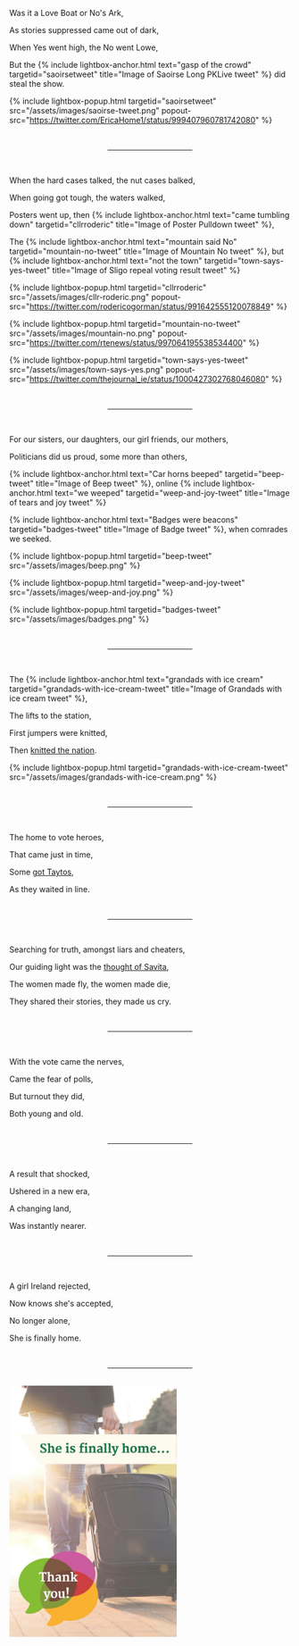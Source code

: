 Was it a Love Boat or No's Ark,

As stories suppressed came out of dark,

When Yes went high, the No went Lowe,

But the {% include lightbox-anchor.html text="gasp of the crowd" targetid="saoirsetweet" title="Image of Saoirse Long PKLive tweet" %} did steal the show.

<!--
[🎥](https://twitter.com/EricaHome1/status/999407960781742080 "Original Saoirse Long PKLIve tweet (video - but does not include politician comments nor the resulting crowd reaction")
-->

{% include lightbox-popup.html targetid="saoirsetweet" src="/assets/images/saoirse-tweet.png" popout-src="https://twitter.com/EricaHome1/status/999407960781742080" %}

<br />
<hr style="width: 30%; margin-left: auto; margin-right: auto;" />
<br />

When the hard cases talked, the nut cases balked,

When going got tough, the waters walked,

Posters went up, then {% include lightbox-anchor.html text="came tumbling down" targetid="cllrroderic" title="Image of Poster Pulldown tweet" %},

The {% include lightbox-anchor.html text="mountain said No" targetid="mountain-no-tweet" title="Image of Mountain No tweet" %}, but {% include lightbox-anchor.html text="not the town" targetid="town-says-yes-tweet" title="Image of Sligo repeal voting result tweet" %}

<!--
The [mountain said No](https://twitter.com/rtenews/status/997064195538534400), but [not the town](https://twitter.com/thejournal_ie/status/1000427302768046080).
-->

{% include lightbox-popup.html targetid="cllrroderic" src="/assets/images/cllr-roderic.png" popout-src="https://twitter.com/rodericogorman/status/991642555120078849" %}

{% include lightbox-popup.html targetid="mountain-no-tweet" src="/assets/images/mountain-no.png" popout-src="https://twitter.com/rtenews/status/997064195538534400" %}

{% include lightbox-popup.html targetid="town-says-yes-tweet" src="/assets/images/town-says-yes.png" popout-src="https://twitter.com/thejournal_ie/status/1000427302768046080" %}

<br />
<hr style="width: 30%; margin-left: auto; margin-right: auto;" />
<br />

For our sisters, our daughters, our girl friends, our mothers,

Politicians did us proud, some more than others,

{% include lightbox-anchor.html text="Car horns beeped" targetid="beep-tweet" title="Image of Beep tweet" %}, online {% include lightbox-anchor.html text="we weeped" targetid="weep-and-joy-tweet" title="Image of tears and joy tweet" %}

<!--
[Car horns beeped](https://twitter.com/mondaygirl/status/999548157733175301), online [we weeped](https://twitter.com/BarryLenihan/status/1000395568496234497),
-->

{% include lightbox-anchor.html text="Badges were beacons" targetid="badges-tweet" title="Image of Badge tweet" %}, when comrades we seeked.

<!--
[Badges were beacons](https://twitter.com/EmerTheScreamer/status/999539247471316992), when comrades we seeked.
-->

{% include lightbox-popup.html targetid="beep-tweet" src="/assets/images/beep.png" %}

{% include lightbox-popup.html targetid="weep-and-joy-tweet" src="/assets/images/weep-and-joy.png" %}

{% include lightbox-popup.html targetid="badges-tweet" src="/assets/images/badges.png" %}

<br />
<hr style="width: 30%; margin-left: auto; margin-right: auto;" />
<br />

The {% include lightbox-anchor.html text="grandads with ice cream" targetid="grandads-with-ice-cream-tweet" title="Image of Grandads with ice cream tweet" %},

<!--
The [grandads with ice cream](https://twitter.com/AnTaobhRua/status/999617861747380224 "Grandads with ice cream tweeted image..."),
-->

The lifts to the station,

First jumpers were knitted,

Then [knitted the nation](https://twitter.com/HoorayForNiamh/status/999272813465866240).

{% include lightbox-popup.html targetid="grandads-with-ice-cream-tweet" src="/assets/images/grandads-with-ice-cream.png" %}

<br />
<hr style="width: 30%; margin-left: auto; margin-right: auto;" />
<br />

The home to vote heroes,

That came just in time,

Some [got Taytos](https://twitter.com/AoifeNiRaif/status/999739576162963457),

As they waited in line.

<br />
<hr style="width: 30%; margin-left: auto; margin-right: auto;" />
<br />

Searching for truth, amongst liars and cheaters,

Our guiding light was the [thought of Savita](https://twitter.com/Together4yes/status/1001010635872849920),

The women made fly, the women made die,

They shared their stories, they made us cry.

<br />
<hr style="width: 30%; margin-left: auto; margin-right: auto;" />
<br />

With the vote came the nerves,

Came the fear of polls,

But turnout they did,

Both young and old.

<br />
<hr style="width: 30%; margin-left: auto; margin-right: auto;" />
<br />

A result that shocked,

Ushered in a new era,

A changing land,

Was instantly nearer.

<br />
<hr style="width: 30%; margin-left: auto; margin-right: auto;" />
<br />

A girl Ireland rejected,

Now knows she's accepted,

No longer alone,

She is finally home.

<br />
<hr style="width: 30%; margin-left: auto; margin-right: auto;" />
<br />

<img src="/assets/images/she-is-finally-home-image.jpg" style="max-width:300px;" />

<!--

TODO - References
[came tumbling down](https://twitter.com/rodericogorman/status/991642555120078849)
-->
